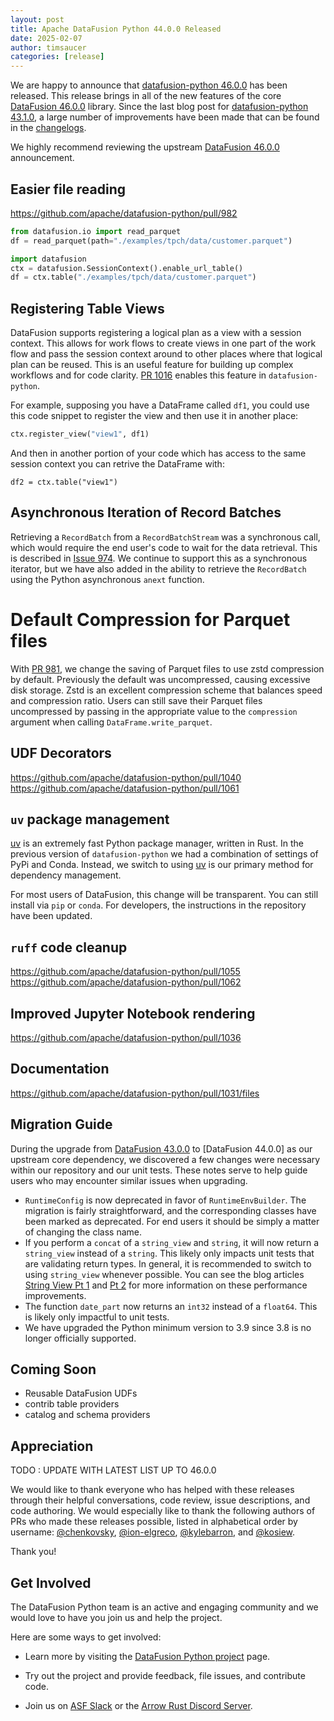 ```yaml
---
layout: post
title: Apache DataFusion Python 44.0.0 Released
date: 2025-02-07
author: timsaucer
categories: [release]
---
```

<!--
{% comment %}
Licensed to the Apache Software Foundation (ASF) under one or more
contributor license agreements.  See the NOTICE file distributed with
this work for additional information regarding copyright ownership.
The ASF licenses this file to you under the Apache License, Version 2.0
(the "License"); you may not use this file except in compliance with
the License.  You may obtain a copy of the License at

http://www.apache.org/licenses/LICENSE-2.0

Unless required by applicable law or agreed to in writing, software
distributed under the License is distributed on an "AS IS" BASIS,
WITHOUT WARRANTIES OR CONDITIONS OF ANY KIND, either express or implied.
See the License for the specific language governing permissions and
limitations under the License.
{% endcomment %}
-->


We are happy to announce that [datafusion-python 46.0.0] has been released. This release
brings in all of the new features of the core [DataFusion 46.0.0] library. Since the last
blog post for [datafusion-python 43.1.0], a large number of improvements have been made
that can be found in the [changelogs].

We highly recommend reviewing the upstream [DataFusion 46.0.0] announcement.

[DataFusion 46.0.0]: https://datafusion.apache.org/blog/2025/03/24/datafusion-46.0.0
[datafusion-python 43.1.0]: https://datafusion.apache.org/blog/2024/12/14/datafusion-python-43.1.0/
[datafusion-python 46.0.0]: https://pypi.org/project/datafusion/46.0.0/
[changelogs]: https://github.com/apache/datafusion-python/tree/main/dev/changelog

## Easier file reading

https://github.com/apache/datafusion-python/pull/982

```python
from datafusion.io import read_parquet
df = read_parquet(path="./examples/tpch/data/customer.parquet")
```

```python
import datafusion
ctx = datafusion.SessionContext().enable_url_table()
df = ctx.table("./examples/tpch/data/customer.parquet")
```

## Registering Table Views

DataFusion supports registering a logical plan as a view with a session context. This
allows for work flows to create views in one part of the work flow and pass the session
context around to other places where that logical plan can be reused. This is an useful
feature for building up complex workflows and for code clarity. [PR 1016] enables this
feature in `datafusion-python`.

For example, supposing you have a DataFrame called `df1`, you could use this code snippet
to register the view and then use it in another place:

```python
ctx.register_view("view1", df1)
```

And then in another portion of your code which has access to the same session context
you can retrive the DataFrame with:

```
df2 = ctx.table("view1")
```

[PR 1016]: https://github.com/apache/datafusion-python/pull/1016

## Asynchronous Iteration of Record Batches

Retrieving a `RecordBatch` from a `RecordBatchStream` was a synchronous call, which would
require the end user's code to wait for the data retrieval. This is described in
[Issue 974]. We continue to support this as a synchronous iterator, but we have also added
in the ability to retrieve the `RecordBatch` using the Python asynchronous `anext`
function.

[Issue 974]: https://github.com/apache/datafusion-python/issues/974

# Default Compression for Parquet files

With [PR 981], we change the saving of Parquet files to use zstd compression by default.
Previously the default was uncompressed, causing excessive disk storage. Zstd is an
excellent compression scheme that balances speed and compression ratio. Users can still
save their Parquet files uncompressed by passing in the appropriate value to the
`compression` argument when calling `DataFrame.write_parquet`.

[PR 981]: https://github.com/apache/datafusion-python/pull/981

## UDF Decorators

https://github.com/apache/datafusion-python/pull/1040
https://github.com/apache/datafusion-python/pull/1061


## `uv` package management

[uv] is an extremely fast Python package manager, written in Rust. In the previous version
of `datafusion-python` we had a combination of settings of PyPi and Conda. Instead, we
switch to using [uv] is our primary method for dependency management.

For most users of DataFusion, this change will be transparent. You can still install
via `pip` or `conda`. For developers, the instructions in the repository have been updated.

[uv]: https://github.com/astral-sh/uv

## `ruff` code cleanup

https://github.com/apache/datafusion-python/pull/1055
https://github.com/apache/datafusion-python/pull/1062

## Improved Jupyter Notebook rendering

https://github.com/apache/datafusion-python/pull/1036

## Documentation

https://github.com/apache/datafusion-python/pull/1031/files

## Migration Guide

During the upgrade from [DataFusion 43.0.0] to [DataFusion 44.0.0] as our upstream core
dependency, we discovered a few changes were necessary within our repository and our
unit tests. These notes serve to help guide users who may encounter similar issues when
upgrading.

- `RuntimeConfig` is now deprecated in favor of `RuntimeEnvBuilder`. The migration is
fairly straightforward, and the corresponding classes have been marked as deprecated. For
end users it should be simply a matter of changing the class name.
- If you perform a `concat` of a `string_view` and `string`, it will now return a
`string_view` instead of a `string`. This likely only impacts unit tests that are validating
return types. In general, it is recommended to switch to using `string_view` whenever 
possible. You can see the blog articles [String View Pt 1] and [Pt 2] for more information
on these performance improvements.
- The function `date_part` now returns an `int32` instead of a `float64`. This is likely
only impactful to unit tests.
- We have upgraded the Python minimum version to 3.9 since 3.8 is no longer officially
supported.

[DataFusion 43.0.0]: https://github.com/apache/datafusion/blob/main/dev/changelog/43.0.0.md
[String View Pt 1]: https://datafusion.apache.org/blog/2024/09/13/string-view-german-style-strings-part-1/
[Pt 2]: https://datafusion.apache.org/blog/2024/09/13/string-view-german-style-strings-part-2/

## Coming Soon

- Reusable DataFusion UDFs
- contrib table providers
- catalog and schema providers

## Appreciation

TODO : UPDATE WITH LATEST LIST UP TO 46.0.0

We would like to thank everyone who has helped with these releases through their helpful
conversations, code review, issue descriptions, and code authoring. We would especially
like to thank the following authors of PRs who made these releases possible, listed in
alphabetical order by username: [@chenkovsky], [@ion-elgreco], [@kylebarron], and
[@kosiew].

Thank you!

[@chenkovsky]: https://github.com/chenkovsky
[@ion-elgreco]: https://github.com/ion-elgreco
[@kylebarron]: https://github.com/kylebarron
[@kosiew]: https://github.com/kosiew

## Get Involved

The DataFusion Python team is an active and engaging community and we would love
to have you join us and help the project.

Here are some ways to get involved:

* Learn more by visiting the [DataFusion Python project] page.

* Try out the project and provide feedback, file issues, and contribute code.

* Join us on [ASF Slack] or the [Arrow Rust Discord Server].

[DataFusion Python project]: https://datafusion.apache.org/python/index.html
[ASF Slack]: https://s.apache.org/slack-invite
[Arrow Rust Discord Server]: https://discord.gg/Qw5gKqHxUM
